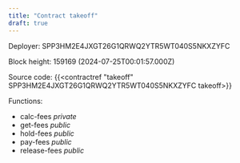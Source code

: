 ```yaml
---
title: "Contract takeoff"
draft: true
---
```

Deployer: SPP3HM2E4JXGT26G1QRWQ2YTR5WT040S5NKXZYFC


 



Block height: 159169 (2024-07-25T00:01:57.000Z)

Source code: {{<contractref "takeoff" SPP3HM2E4JXGT26G1QRWQ2YTR5WT040S5NKXZYFC takeoff>}}

Functions:

* calc-fees _private_
* get-fees _public_
* hold-fees _public_
* pay-fees _public_
* release-fees _public_
